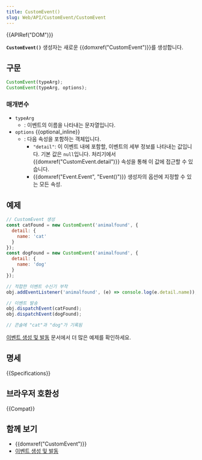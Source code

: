 ```yaml
---
title: CustomEvent()
slug: Web/API/CustomEvent/CustomEvent
---
```


{{APIRef("DOM")}}

**`CustomEvent()`** 생성자는 새로운 {{domxref("CustomEvent")}}를 생성합니다.

## 구문

```js
CustomEvent(typeArg);
CustomEvent(typeArg, options);
```

### 매개변수

- `typeArg`
  - : 이벤트의 이름을 나타내는 문자열입니다.
- `options` {{optional_inline}}
  - : 다음 속성을 포함하는 객체입니다.
    - `"detail"`: 이 이벤트 내에 포함할, 이벤트의 세부 정보를 나타내는 값입니다. 기본 값은 `null`입니다. 처리기에서 {{domxref("CustomEvent.detail")}} 속성을 통해 이 값에 접근할 수 있습니다.
    - {{domxref("Event.Event", "Event()")}} 생성자의 옵션에 지정할 수 있는 모든 속성.

## 예제

```js
// CustomEvent 생성
const catFound = new CustomEvent('animalfound', {
  detail: {
    name: 'cat'
  }
});
const dogFound = new CustomEvent('animalfound', {
  detail: {
    name: 'dog'
  }
});

// 적합한 이벤트 수신기 부착
obj.addEventListener('animalfound', (e) => console.log(e.detail.name));

// 이벤트 발송
obj.dispatchEvent(catFound);
obj.dispatchEvent(dogFound);

// 콘솔에 "cat"과 "dog"가 기록됨
```

[이벤트 생성 및 발동](/ko/docs/Web/Events/Creating_and_triggering_events) 문서에서 더 많은 예제를 확인하세요.

## 명세

{{Specifications}}

## 브라우저 호환성

{{Compat}}

## 함께 보기

- {{domxref("CustomEvent")}}
- [이벤트 생성 및 발동](/ko/docs/Web/Events/Creating_and_triggering_events)
